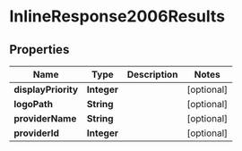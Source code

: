 
# InlineResponse2006Results

## Properties
Name | Type | Description | Notes
------------ | ------------- | ------------- | -------------
**displayPriority** | **Integer** |  |  [optional]
**logoPath** | **String** |  |  [optional]
**providerName** | **String** |  |  [optional]
**providerId** | **Integer** |  |  [optional]



